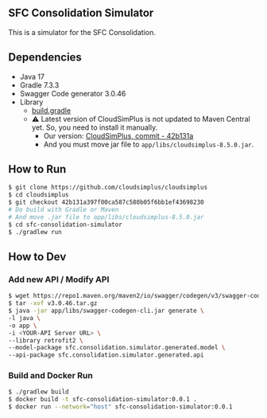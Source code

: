 ## SFC Consolidation Simulator

This is a simulator for the SFC Consolidation.

## Dependencies

- Java 17
- Gradle 7.3.3
- Swagger Code generator 3.0.46
- Library
  - [build.gradle](./app/build.gradle)
  - ⚠ Latest version of CloudSimPlus is not updated to Maven Central yet. So, you need to install it manually.
    - Our version: [CloudSimPlus, commit - 42b131a](https://github.com/cloudsimplus/cloudsimplus/tree/42b131a397f00ca587c580b05f6bb1ef43698230)
    - And you must move jar file to `app/libs/cloudsimplus-8.5.0.jar`.

## How to Run

```bash
$ git clone https://github.com/cloudsimplus/cloudsimplus
$ cd cloudsimplus
$ git checkout 42b131a397f00ca587c580b05f6bb1ef43698230
# Do build with Gradle or Maven
# And move .jar file to app/libs/cloudsimplus-8.5.0.jar
$ cd sfc-consolidation-simulator
$ ./gradlew run
```

## How to Dev

### Add new API / Modify API
```bash
$ wget https://repo1.maven.org/maven2/io/swagger/codegen/v3/swagger-codegen-cli/3.0.46/swagger-codegen-cli-3.0.46.jar -O swagger-codegen-cli.jar
$ tar -xvf v3.0.46.tar.gz
$ java -jar app/libs/swagger-codegen-cli.jar generate \
-l java \
-o app \
-i <YOUR-API Server URL> \
--library retrofit2 \
--model-package sfc.consolidation.simulator.generated.model \
--api-package sfc.consolidation.simulator.generated.api
```

### Build and Docker Run

```bash
$ ./gradlew build
$ docker build -t sfc-consolidation-simulator:0.0.1 .
$ docker run --network="host" sfc-consolidation-simulator:0.0.1
```
